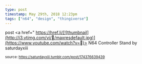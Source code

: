 ```yaml
---
type: post
timestamp: May 29th, 2018 12:23pm
tags: ["n64", "design", "thingiverse"]
---
```

post
<a href=" https://href.li/[![thumbnail](http://i3.ytimg.com/vi//maxresdefault.jpg)](https://www.youtube.com/watch?v=)>
                        N64 Controller Stand by saturdayxiii                    </a>
                
                
                
                                
<small>source: https://saturdayxiii.tumblr.com/post/174376639439</small>